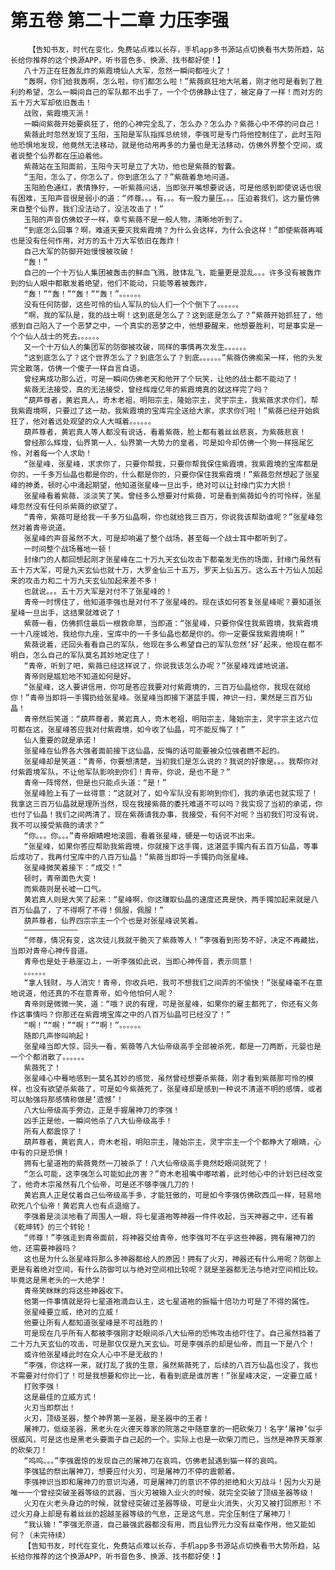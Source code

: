 # 第五卷 第二十二章 力压李强
        【告知书友，时代在变化，免费站点难以长存，手机app多书源站点切换看书大势所趋，站长给你推荐的这个换源APP，听书音色多、换源、找书都好使！】
       八十万正在狂轰乱炸的紫霞境仙人大军，忽然一瞬间都哑火了！
       “轰啊，你们给我轰啊，怎么啦，你们都怎么啦！”紫薇疯狂地大吼着，刚才他可是看到了胜利的希望，怎么一瞬间自己的军队都不出手了，一个个仿佛静止住了，被定身了一样！而对方的五十万大军却依旧轰击！
       战败，紫霞境灭派！
       一瞬间紫薇开始要疯狂了，他的心神完全乱了，怎么办？怎么办？紫薇心中不停的问自己！
       紫薇此时忽然发现了玉阳，玉阳是军队指挥总统领，李强可是专门将他控制住了，此时玉阳他恐惧地发现，他竟然无法移动，就是他动用再多的力量也是无法移动，仿佛外界整个空间，或者说整个仙界都在压迫着他。
       紫薇站在玉阳面前，玉阳今天可是立了大功，他也是紫薇的智囊。
       “玉阳，怎么了，你怎么了，你到底怎么了？”紫薇着急地问道。
       玉阳脸色通红，表情狰狞，一听紫薇问话，当即张开嘴想要说话，可是他感到即使说话也很有困难，玉阳声音很是弱小的道：“师尊。。。有。。。有一股力量压。。。压迫着我们，这力量仿佛来自整个仙界，我们没法动了，没法攻击了！”
       玉阳的声音仿佛蚊子一样，幸亏紫薇不是一般人物，清晰地听到了。
       “到底怎么回事？啊，难道天要灭我紫霞境？为什么会这样，为什么会这样！”即使紫薇再喊也是没有任何作用，对方的五十万大军依旧在轰炸！
       自己大军的防御开始慢慢被攻破！
       “轰！”
       自己的一个十万仙人集团被轰击的鲜血飞溅，肢体乱飞，能量更是混乱。。。许多没有被轰炸到的仙人眼中都散发着绝望，他们不能动，只能等着被轰炸，
       “轰！”“轰！”“轰！”“轰！”。。。。。。
       没有任何防御，这些可怜的仙人军队的仙人们一个个倒下了。。。。。。
       “啊，我的军队是，我的战士啊！这到底是怎么了？这到底是怎么了？”紫薇开始抓狂了，他感到自己陷入了一个恶梦之中，一个真实的恶梦之中，他想要醒来，他想要胜利，可是事实是一个个仙人战士的死去。。。。。。
       又一个十万仙人的集团军的防御被攻破，同样的事情再次发生。。。。。。
       “这到底怎么了？这个世界怎么了？到底怎么了？到底。。。。。。”紫薇仿佛痴呆一样，他的头发完全散落，仿佛一个傻子一样自言自语。
       曾经离成功那么近，可是一瞬间仿佛老天和他开了个玩笑，让他的战士都不能动了！
       紫薇无法接受，真的无法接受，曾经辉煌亿年的紫霞境真的就这样完了吗？
       “葫芦尊者，黄岩真人，奇木老祖，明阳宗主，隆始宗主，灵宇宗主，我紫薇求求你们，帮我紫霞境啊，只要过了这一劫，我紫霞境的宝库完全送给大家，求求你们啦！”紫薇已经开始疯狂了，他对着远处观望的众人大喊着。。。。。。
       葫芦尊者，黄岩真人等人都没有说话，看着紫薇，脸上都有着丝丝悲哀，为紫薇悲哀！
       曾经那么辉煌，仙界第一人，仙界第一大势力的皇者，可是如今却仿佛一个狗一样摇尾乞怜，对着每一个人求助！
       “张星峰，张星峰，求求你了，只要你帮我，只要你帮我保住紫霞境，我紫霞境的宝库都是你的，一千多万仙晶也都是你的，什么都是你的，只要你保住我紫霞境！”紫薇忽然想起了张星峰的神勇，顿时心中涌起期望，他知道张星峰一旦出手，绝对可以让封缘门实力大损！
       张星峰看着紫薇，淡淡笑了笑。曾经多么想要对付紫薇，可是看到紫薇如今的可怜样，张星峰忽然没有任何杀紫薇的欲望了。
       “青帝，紫薇可是给我一千多万仙晶啊，你也就给我三百万，你说我该帮助谁呢？”张星峰忽然对着青帝说道。
       张星峰的声音虽然不大，可是却响遍了整个战场，甚至每一个战士耳中都听到了。
       一时间整个战场蓦地一顿！
       封缘门的人都回想起刚才张星峰在二十万九天玄仙攻击下都毫发无伤的场面，封缘门虽然有五十万大军，可是九天玄仙也就十万，大罗金仙三十五万，罗天上仙五万。这么五十万仙人加起来的攻击力和二十万九天玄仙加起来差不多！
       也就说。。。五十万大军是对付不了张星峰的！
       青帝一时愣住了，他知道李强也是对付不了张星峰的。现在该如何答复张星峰呢？要知道张星峰一旦出手，这结果就难说了！
       紫薇一看，仿佛抓住最后一根救命草，当即道：“张星峰，只要你保住我紫霞境，我紫霞境一十八座城池，我给你九座，宝库中的一千多仙晶也都是你的。你一定要保我紫霞境啊！”
       紫薇说着，还回头看看自己的军队，他现在多么希望自己的军队忽然‘好’起来，他现在都不明白，怎么自己的军队莫名其妙地定住了！
       “青帝，听到了吧，紫薇已经这样说了，你说我该怎么办呢？”张星峰戏谑地说道。
       青帝则是尴尬地不知道如何是好。
       “张星峰，这人要讲信用，你可是答应我要对付紫霞境的，三百万仙晶给你，我现在就给你！”青帝当即将一手镯扔给张星峰。张星峰当即接下湛蓝手镯，神识一扫，果然是三百万仙晶！
       青帝然后笑道：“葫芦尊者，黄岩真人，奇木老祖，明阳宗主，隆始宗主，灵宇宗主这六位可都在这，张星峰答应我对付紫霞境，如今收了仙晶，可不能反悔了！”
       仙人重要的就是承诺！
       张星峰在仙界各大强者面前接下这仙晶，反悔的话可能要被众位强者瞧不起的。
       张星峰却是笑道：“青帝，你要想清楚，当初我们是怎么说的？我说的好像是。。。我帮你对付紫霞境军队，不让他军队影响到你们！青帝，你说，是也不是？”
       青帝一阵愕然，但是也只能点头道：“是！”
       张星峰脸上有了一丝得意：“这就对了，如今军队没有影响到你们，我的承诺也就实现了！我拿这三百万仙晶就是理所当然，现在我接紫薇的委托难道不可以吗？我实现了当初的承诺，你也付了仙晶！我们之间两清了，现在紫薇请我办事，我接受，有何不对呢？当初我们可没有说，我不可以接受紫薇的请求？”
       “你。。。你。。。”青帝眼睛瞪地滚圆，看着张星峰，硬是一句话说不出来。
       “张星峰，如果你答应帮助我紫霞境，你就接下这手镯，这湛蓝手镯内有五百万仙晶，等事后成功了，我再付宝库中的八百万仙晶！”紫薇当即将一手镯扔向张星峰。
       张星峰微笑着接下：“成交！”
       顿时，青帝面色大变！
       而紫薇则是长嘘一口气。
       黄岩真人则是大笑了起来：“星峰啊，你这赚取仙晶的速度还真是快，两手镯加起来就是八百万仙晶了，了不得啊了不得！佩服，佩服！”
       葫芦尊者，仙界四宗宗主一个个也是对张星峰说笑着。
       ————————————
       “师尊，情况有变，这次徒儿我就干脆灭了紫薇等人！”李强看到形势不好，决定不再藏拙，当即对青帝心神传音道。
       青帝也是处于悬崖边上，一听李强如此说，当即心神传音，表示同意！
       。。。。。。
       “拿人钱财，与人消灾！青帝，你收兵吧，我可不想我们之间弄的不愉快！”张星峰毫不在意地说道，他还真的不在意青帝，如今他怕何人呢？
       青帝则是微微一笑，道：“哦？说的有理，可是张星峰，如果你的雇主都死了，你还有义务作这事情吗？你那还在紫霞境宝库之中的八百万仙晶可已经没了！”
       “啊！”“啊！”“啊！”“啊！”。。。。。。
       随即几声惨叫响起！
       张星峰当即大惊，回头一看，紫薇等八大仙帝级高手全部被杀死，都是一刀两断，元婴也是一个个都消散了。。。。。。
       紫薇死了！
       张星峰心中蓦地感到一莫名其妙的感觉，虽然曾经想要杀紫薇，刚才看到紫薇那可怜的模样，也没有欲望杀紫薇了，可是如今紫薇死了，张星峰却是感到一种说不清道不明的感情，或者可以勉强将那感情称做是‘遗憾’！
       八大仙帝级高手旁边，正是手握屠神刀的李强！
       凶手正是他，一瞬间他杀了八大仙帝级高手！
       所有人都震惊了！
       葫芦尊者，黄岩真人，奇木老祖，明阳宗主，隆始宗主，灵宇宗主一个个都睁大了眼睛，心中有的只是恐惧！
       拥有七星道袍的紫薇竟然一刀被杀了！八大仙帝级高手竟然眨眼间就死了！
       “怎么可能，这李强怎么可能如此厉害？”奇木老祖嘴中嘟哝着，此时他心中的计划已经改变了，他奇木宗虽然有几个仙帝，可是还不够李强几刀的！
       黄岩真人正是仗着自己仙帝级高手多，才能狂傲的，可是如今李强仿佛砍西瓜一样，轻易地砍死八个仙帝！黄岩真人也有点退缩了。
       李强着是淡淡地看了周围人一眼，将七星道袍等神器一件件收起，当天神器之中，还有着《乾坤转》的三个转轮！
       “师尊！”李强走到青帝面前，将神器交给青帝，他李强可不在乎这些神器，拥有屠神刀的他，还需要神器吗？
       这也是为什么张星峰将那么多神器都给人的原因！拥有了火刃，神器还有什么用呢？防御上更是有着绝对空间，有什么防御可以与绝对空间相比较呢？就是圣器都无法与绝对空间相比较。毕竟这是黑老头的一大绝学！
       青帝笑眯眯的将这些神器收下。
       他第一件事情就是将七星道袍滴血认主，这七星道袍的振幅十倍功力可是了不得的属性。
       张星峰要立威，绝对的立威！
       他要让所有人都知道张星峰是不可战胜的！
       可是现在几乎所有人都被李强刚才眨眼间杀八大仙帝的恐怖攻击给吓住了。自己虽然挡着了二十万九天玄仙的攻击，可是那仅仅是九天玄仙。可是李强杀的却是仙帝，而且一下是八个！
       或许他张星峰此时在众人心中不是无敌的！
       “李强，你这样一来，就打乱了我的生意，虽然紫薇死了，后续的八百万仙晶也没了，我也不需要对付你们了！可是我想要和你比一比，看看到底是谁厉害！”张星峰决定，一定要立威！
       打败李强！
       这是最佳的立威方式！
       火刃当即祭出！
       火刃，顶级圣器，整个神界第一圣器，是圣器中的王者！
       屠神刀，低级圣器，黑老头在火德天尊家的院落之中随意拿的一把砍柴刀！名字‘屠神’似乎很威风，可是这也是黑老头要面子自己起的一个。实际上也是一砍柴刀而已，当然是神界天尊家的砍柴刀！
       “呜呜。。。”李强震惊的发现自己的屠神刀在哀鸣，仿佛老鼠遇到猫一样的哀鸣。
       李强猛的祭出屠神刀，想要应付火刃，可是屠神刀不停的震颤着。
       李强神识当即和屠神刀的意识沟通，可是屠神刀的意识不停的拒绝和火刃战斗！因为火刃是唯一一个曾经突破圣器等级的武器，当火刃被输入业火的时候，就完全突破了顶级圣器等级！
       火刃在火老头身边的时候，就曾经突破过圣器等级，可是业火消失，火刃又被打回原形！不过火刃身上却是有着丝丝的超越圣器等级的气息，正是这气息，完全压制住了屠神刀！
       “我认输！”李强无奈道，自己最强武器都没有用，而且仙界元力没有丝毫作用，他又能如何？（未完待续）
       【告知书友，时代在变化，免费站点难以长存，手机app多书源站点切换看书大势所趋，站长给你推荐的这个换源APP，听书音色多、换源、找书都好使！】